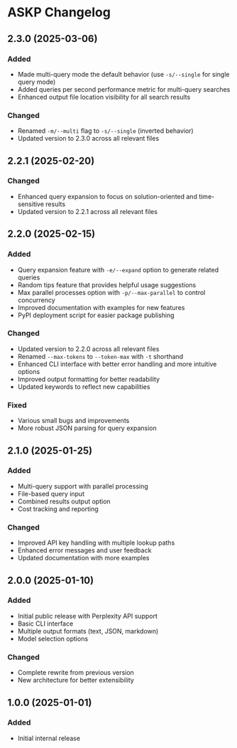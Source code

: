 # ASKP Changelog

## 2.3.0 (2025-03-06)

### Added
- Made multi-query mode the default behavior (use `-s/--single` for single query mode)
- Added queries per second performance metric for multi-query searches
- Enhanced output file location visibility for all search results

### Changed
- Renamed `-m/--multi` flag to `-s/--single` (inverted behavior)
- Updated version to 2.3.0 across all relevant files

## 2.2.1 (2025-02-20)

### Changed
- Enhanced query expansion to focus on solution-oriented and time-sensitive results
- Updated version to 2.2.1 across all relevant files

## 2.2.0 (2025-02-15)

### Added
- Query expansion feature with `-e/--expand` option to generate related queries
- Random tips feature that provides helpful usage suggestions
- Max parallel processes option with `-p/--max-parallel` to control concurrency
- Improved documentation with examples for new features
- PyPI deployment script for easier package publishing

### Changed
- Updated version to 2.2.0 across all relevant files
- Renamed `--max-tokens` to `--token-max` with `-t` shorthand
- Enhanced CLI interface with better error handling and more intuitive options
- Improved output formatting for better readability
- Updated keywords to reflect new capabilities

### Fixed
- Various small bugs and improvements
- More robust JSON parsing for query expansion

## 2.1.0 (2025-01-25)

### Added
- Multi-query support with parallel processing
- File-based query input
- Combined results output option
- Cost tracking and reporting

### Changed
- Improved API key handling with multiple lookup paths
- Enhanced error messages and user feedback
- Updated documentation with more examples

## 2.0.0 (2025-01-10)

### Added
- Initial public release with Perplexity API support
- Basic CLI interface
- Multiple output formats (text, JSON, markdown)
- Model selection options

### Changed
- Complete rewrite from previous version
- New architecture for better extensibility

## 1.0.0 (2025-01-01)

### Added
- Initial internal release
